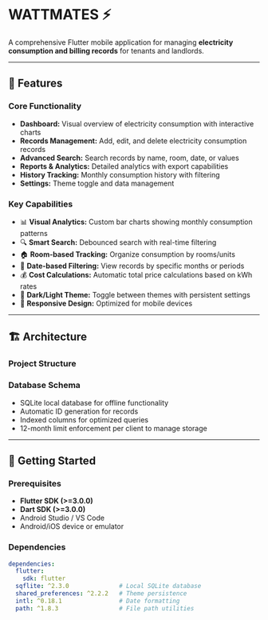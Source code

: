 # WATTMATES ⚡

A comprehensive Flutter mobile application for managing **electricity consumption and billing records** for tenants and landlords.  

---

## 📱 Features  

### Core Functionality  
- **Dashboard:** Visual overview of electricity consumption with interactive charts  
- **Records Management:** Add, edit, and delete electricity consumption records  
- **Advanced Search:** Search records by name, room, date, or values  
- **Reports & Analytics:** Detailed analytics with export capabilities  
- **History Tracking:** Monthly consumption history with filtering  
- **Settings:** Theme toggle and data management  

### Key Capabilities  
- 📊 **Visual Analytics:** Custom bar charts showing monthly consumption patterns  
- 🔍 **Smart Search:** Debounced search with real-time filtering  
- 🏠 **Room-based Tracking:** Organize consumption by rooms/units  
- 📅 **Date-based Filtering:** View records by specific months or periods  
- 💰 **Cost Calculations:** Automatic total price calculations based on kWh rates  
- 🌙 **Dark/Light Theme:** Toggle between themes with persistent settings  
- 📱 **Responsive Design:** Optimized for mobile devices  

---

## 🏗️ Architecture  

### Project Structure  


### Database Schema  
- SQLite local database for offline functionality  
- Automatic ID generation for records  
- Indexed columns for optimized queries  
- 12-month limit enforcement per client to manage storage  

---

## 🚀 Getting Started  

### Prerequisites  
- **Flutter SDK (>=3.0.0)**  
- **Dart SDK (>=3.0.0)**  
- Android Studio / VS Code  
- Android/iOS device or emulator  

### Dependencies  
```yaml
dependencies:
  flutter:
    sdk: flutter
  sqflite: ^2.3.0              # Local SQLite database
  shared_preferences: ^2.2.2   # Theme persistence
  intl: ^0.18.1                # Date formatting
  path: ^1.8.3                 # File path utilities
